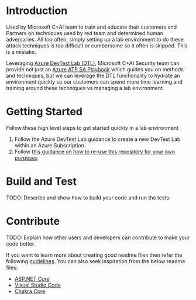 # Introduction 
Used by Microsoft C+AI team to train and educate their customers and Partners on techniques used by red team and determined human adversaries. All too often, simply setting up a lab environment to do these attack techniques is too difficult or cumbersome so it often is skipped.  This is a mistake.

Leveraging [Azure DevTest Lab (DTL)](https://aka.ms/dtl), Microsoft C+AI Security team can provide not just an [Azure ATP SA Playbook](https://aka.ms/aatpsaplaybook) which guides you on methods and techniques, but we can leverage the DTL functionality to hydrate an environment quickly so our customers can spend more time learning and training around these techniques vs managing a lab environment.

# Getting Started
Follow these high level steps to get started quickly in a lab environment 
1. Follow the Azure DevTest Lab guidance to create a new DevTest Lab within an Azure Subscription.
2. Follow [this guidance on how to re-use this repository for your own purposes](https://docs.microsoft.com/en-us/azure/lab-services/devtest-lab-add-artifact-repo)

# Build and Test
TODO: Describe and show how to build your code and run the tests. 

# Contribute
TODO: Explain how other users and developers can contribute to make your code better. 

If you want to learn more about creating good readme files then refer the following [guidelines](https://www.visualstudio.com/en-us/docs/git/create-a-readme). You can also seek inspiration from the below readme files:
- [ASP.NET Core](https://github.com/aspnet/Home)
- [Visual Studio Code](https://github.com/Microsoft/vscode)
- [Chakra Core](https://github.com/Microsoft/ChakraCore)